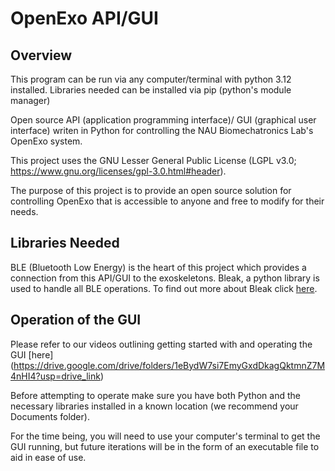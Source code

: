 # OpenExo API/GUI

## Overview
This program can be run via any computer/terminal with python 3.12 installed. Libraries needed can be installed via pip (python's module manager)

Open source API (application programming interface)/ GUI (graphical user interface) writen in Python for controlling the NAU Biomechatronics Lab's OpenExo system.

This project uses the GNU Lesser General Public License (LGPL v3.0; https://www.gnu.org/licenses/gpl-3.0.html#header).

The purpose of this project is to provide an open source solution for controlling OpenExo that is accessible to anyone and free to modify for their needs.

## Libraries Needed
BLE (Bluetooth Low Energy) is the heart of this project which provides a connection from this API/GUI to the exoskeletons. Bleak, a python library is used to handle all BLE operations. To find out more about Bleak click [here](https://bleak.readthedocs.io/en/latest/).

## Operation of the GUI
Please refer to our videos outlining getting started with and operating the GUI [here] (https://drive.google.com/drive/folders/1eBydW7si7EmyGxdDkagQktmnZ7M4nHI4?usp=drive_link)

Before attempting to operate make sure you have both Python and the necessary libraries installed in a known location (we recommend your Documents folder).

For the time being, you will need to use your computer's terminal to get the GUI running, but future iterations will be in the form of an executable file to aid in ease of use. 
